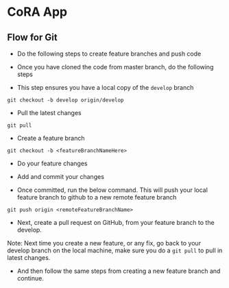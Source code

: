 # CoRA App
## Flow for Git

* Do the following steps to create feature branches and push code

* Once you have cloned the code from master branch, do the following steps

* This step ensures you have a local copy of the ```develop``` branch

```
git checkout -b develop origin/develop
```

* Pull the latest changes

```
git pull
```

* Create a feature branch

```
git checkout -b <featureBranchNameHere>
```

* Do your feature changes
* Add and commit your changes

* Once committed, run the below command. This will push your local feature branch to github to a new remote feature branch

```
git push origin <remoteFeatureBranchName>
```

* Next, create a pull request on GitHub, from your feature branch to the develop.

Note: Next time you create a new feature, or any fix, go back to your develop branch on the local machine, make sure you do a ```git pull``` to pull in latest changes.

* And then follow the same steps from creating a new feature branch and continue.